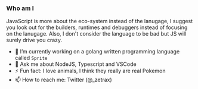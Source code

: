 ### Who am I

JavaScript is more about the eco-system instead of the lanugage, I suggest you look out for the builders, runtimes and debuggers instead of focusing on the lanugage. Also, I don't consider the language to be bad but JS will surely drive you crazy.

- 🔭 I’m currently working on a golang written programming language called `Sprite`
- 💬 Ask me about NodeJS, Typescript and VSCode
- ⚡ Fun fact: I love animals, I think they really are real Pokemon
- 📫 How to reach me: Twitter (@_zetrax) 

<!--
**theZetrax/theZetrax** is a ✨ _special_ ✨ repository because its `README.md` (this file) appears on your GitHub profile.

Here are some ideas to get you started:

- 🔭 I’m currently working on ...
- 🌱 I’m currently learning ...
- 👯 I’m looking to collaborate on ...
- 🤔 I’m looking for help with ...
- 💬 Ask me about ...
- 📫 How to reach me: ...
- 😄 Pronouns: ...
- ⚡ Fun fact: ...
-->
